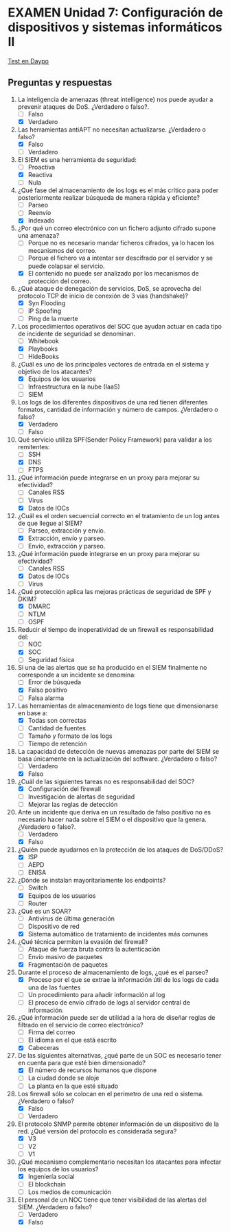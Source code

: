 # EXAMEN Unidad 7: Configuración de dispositivos y sistemas informáticos II

[Test en Daypo](https://www.daypo.com/br-7.html)

## Preguntas y respuestas

1. La inteligencia de amenazas (threat intelligence) nos puede ayudar a prevenir ataques de DoS. ¿Verdadero o falso?.
	- [ ] Falso
	- [x] Verdadero

2. Las herramientas antiAPT no necesitan actualizarse. ¿Verdadero o falso?
	- [x] Falso
	- [ ] Verdadero

3. El SIEM es una herramienta de seguridad:
	- [ ] Proactiva
	- [x] Reactiva
	- [ ] Nula

4. ¿Qué fase del almacenamiento de los logs es el más crítico para poder posteriormente realizar búsqueda de manera rápida y eficiente?
	- [ ] Parseo
	- [ ] Reenvío
	- [x] Indexado

5. ¿Por qué un correo electrónico con un fichero adjunto cifrado supone una amenaza?
	- [ ] Porque no es necesario mandar ficheros cifrados, ya lo hacen los mecanismos del correo.
	- [ ] Porque el fichero va a intentar ser descifrado por el servidor y se puede colapsar el servicio.
	- [x] El contenido no puede ser analizado por los mecanismos de protección del correo.

6. ¿Qué ataque de denegación de servicios, DoS, se aprovecha del protocolo TCP de inicio de conexión de 3 vías (handshake)?
	- [x] Syn Flooding
	- [ ] IP Spoofing
	- [ ] Ping de la muerte

7. Los procedimientos operativos del SOC que ayudan actuar en cada tipo de incidente de seguridad se denominan.
	- [ ] Whitebook
	- [x] Playbooks
	- [ ] HideBooks

8. ¿Cuál es uno de los principales vectores de entrada en el sistema y objetivo de los atacantes?
	- [x] Equipos de los usuarios
	- [ ] Infraestructura en la nube (IaaS)
	- [ ] SIEM

9. Los logs de los diferentes dispositivos de una red tienen diferentes formatos, cantidad de información y número de campos. ¿Verdadero o falso?
	- [x] Verdadero
	- [ ] Falso

10. Qué servicio utiliza SPF(Sender Policy Framework) para validar a los remitentes:
	- [ ] SSH
	- [x] DNS
	- [ ] FTPS

11. ¿Qué información puede integrarse en un proxy para mejorar su efectividad?
	- [ ] Canales RSS
	- [ ] Virus
	- [x] Datos de IOCs

12. ¿Cuál es el orden secuencial correcto en el tratamiento de un log antes de que llegue al SIEM?
	- [ ] Parseo, extracción y envío.
	- [x] Extracción, envío y parseo.
	- [ ] Envío, extracción y parseo.

13. ¿Qué información puede integrarse en un proxy para mejorar su efectividad?
	- [ ] Canales RSS
	- [x] Datos de IOCs
	- [ ] Virus

14. ¿Qué protección aplica las mejoras prácticas de seguridad de SPF y DKIM?
	- [x] DMARC
	- [ ] NTLM
	- [ ] OSPF

15. Reducir el tiempo de inoperatividad de un firewall es responsabilidad del:
	- [ ] NOC
	- [x] SOC
	- [ ] Seguridad física

16. Si una de las alertas que se ha producido en el SIEM finalmente no corresponde a un incidente se denomina:
	- [ ] Error de búsqueda
	- [x] Falso positivo
	- [ ] Falsa alarma

17. Las herramientas de almacenamiento de logs tiene que dimensionarse en base a:
	- [x] Todas son correctas
	- [ ] Cantidad de fuentes
	- [ ] Tamaño y formato de los logs
	- [ ] Tiempo de retención

18. La capacidad de detección de nuevas amenazas por parte del SIEM se basa únicamente en la actualización del software. ¿Verdadero o falso?
	- [ ] Verdadero
	- [x] Falso

19. ¿Cuál de las siguientes tareas no es responsabilidad del SOC?
	- [x] Configuración del firewall
	- [ ] Investigación de alertas de seguridad
	- [ ] Mejorar las reglas de detección

20. Ante un incidente que deriva en un resultado de falso positivo no es necesario hacer nada sobre el SIEM o el dispositivo que la genera. ¿Verdadero o falso?.
	- [ ] Verdadero
	- [x] Falso

21. ¿Quién puede ayudarnos en la protección de los ataques de DoS/DDoS?
	- [x] ISP
	- [ ] AEPD
	- [ ] ENISA

22. ¿Dónde se instalan mayoritariamente los endpoints?
	- [ ] Switch
	- [x] Equipos de los usuarios
	- [ ] Router

23. ¿Qué es un SOAR?
	- [ ] Antivirus de última generación
	- [ ] Dispositivo de red
	- [x] Sistema automático de tratamiento de incidentes más comunes

24. ¿Qué técnica permiten la evasión del firewall?
	- [ ] Ataque de fuerza bruta contra la autenticación
	- [ ] Envío masivo de paquetes
	- [x] Fragmentación de paquetes

25. Durante el proceso de almacenamiento de logs, ¿qué es el parseo?
	- [x] Proceso por el que se extrae la información útil de los logs de cada una de las fuentes
	- [ ] Un procedimiento para añadir información al log
	- [ ] El proceso de envío cifrado de logs al servidor central de información.

26. ¿Qué información puede ser de utilidad a la hora de diseñar reglas de filtrado en el servicio de correo electrónico?
	- [ ] Firma del correo
	- [ ] El idioma en el que está escrito
	- [x] Cabeceras

27. De las siguientes alternativas, ¿qué parte de un SOC es necesario tener en cuenta para que esté bien dimensionado?
	- [x] El número de recursos humanos que dispone
	- [ ] La ciudad donde se aloje
	- [ ] La planta en la que esté situado

28. Los firewall sólo se colocan en el perímetro de una red o sistema. ¿Verdadero o falso?
	- [x] Falso
	- [ ] Verdadero

29. El protocolo SNMP permite obtener información de un dispositivo de la red. ¿Qué versión del protocolo es considerada segura?
	- [x] V3
	- [ ] V2
	- [ ] V1

30. ¿Qué mecanismo complementario necesitan los atacantes para infectar los equipos de los usuarios?
	- [x] Ingeniería social
	- [ ] El blockchain
	- [ ] Los medios de comunicación

31. El personal de un NOC tiene que tener visibilidad de las alertas del SIEM. ¿Verdadero o falso?
	- [ ] Verdadero
	- [x] Falso